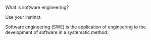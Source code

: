 <Question has-input>

What is software engineering?

<div slot="hint">

Use your instinct.

</div>
<div slot="answer">

Software engineering (SWE) is the application of engineering to the development of software in a systematic method.

</div>
</Question>